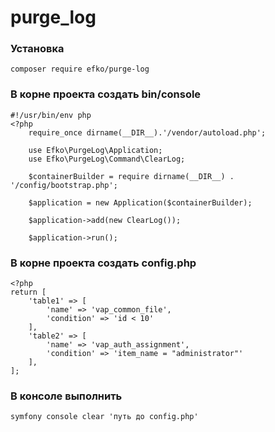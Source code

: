 # purge_log

### Установка
```
composer require efko/purge-log
```

### В корне проекта создать bin/console
```
#!/usr/bin/env php
<?php
    require_once dirname(__DIR__).'/vendor/autoload.php';
    
    use Efko\PurgeLog\Application;
    use Efko\PurgeLog\Command\ClearLog;
    
    $containerBuilder = require dirname(__DIR__) . '/config/bootstrap.php';
    
    $application = new Application($containerBuilder);
    
    $application->add(new ClearLog());
    
    $application->run();
```

###  В корне проекта создать config.php
```
<?php
return [
    'table1' => [
        'name' => 'vap_common_file',
        'condition' => 'id < 10'
    ],
    'table2' => [
        'name' => 'vap_auth_assignment',
        'condition' => 'item_name = "administrator"'
    ],
];
```

### В консоле выполнить 
```
symfony console clear 'путь до config.php'
```